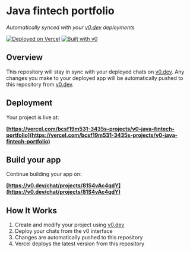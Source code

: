 # Java fintech portfolio

*Automatically synced with your [v0.dev](https://v0.dev) deployments*

[![Deployed on Vercel](https://img.shields.io/badge/Deployed%20on-Vercel-black?style=for-the-badge&logo=vercel)](https://vercel.com/bcsf19m531-3435s-projects/v0-java-fintech-portfolio)
[![Built with v0](https://img.shields.io/badge/Built%20with-v0.dev-black?style=for-the-badge)](https://v0.dev/chat/projects/81S4vAc4qdY)

## Overview

This repository will stay in sync with your deployed chats on [v0.dev](https://v0.dev).
Any changes you make to your deployed app will be automatically pushed to this repository from [v0.dev](https://v0.dev).

## Deployment

Your project is live at:

**[https://vercel.com/bcsf19m531-3435s-projects/v0-java-fintech-portfolio](https://vercel.com/bcsf19m531-3435s-projects/v0-java-fintech-portfolio)**

## Build your app

Continue building your app on:

**[https://v0.dev/chat/projects/81S4vAc4qdY](https://v0.dev/chat/projects/81S4vAc4qdY)**

## How It Works

1. Create and modify your project using [v0.dev](https://v0.dev)
2. Deploy your chats from the v0 interface
3. Changes are automatically pushed to this repository
4. Vercel deploys the latest version from this repository
